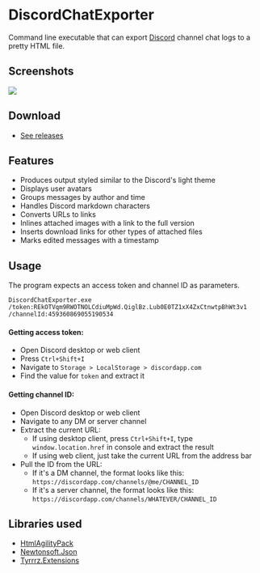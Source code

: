 # DiscordChatExporter

Command line executable that can export [Discord](https://discordapp.com) channel chat logs to a pretty HTML file.

## Screenshots

![](http://www.tyrrrz.me/projects/images/discordchatexporter_1.png)

## Download

- [See releases](https://github.com/Tyrrrz/DiscordChatExporter/releases)

## Features

- Produces output styled similar to the Discord's light theme
- Displays user avatars
- Groups messages by author and time
- Handles Discord markdown characters
- Converts URLs to links
- Inlines attached images with a link to the full version
- Inserts download links for other types of attached files
- Marks edited messages with a timestamp

## Usage

The program expects an access token and channel ID as parameters.

`DiscordChatExporter.exe /token:REkOTVqm9RWOTNOLCdiuMpWd.QiglBz.Lub0E0TZ1xX4ZxCtnwtpBhWt3v1 /channelId:459360869055190534`

#### Getting access token:

- Open Discord desktop or web client
- Press `Ctrl+Shift+I`
- Navigate to `Storage > LocalStorage > discordapp.com`
- Find the value for `token` and extract it

#### Getting channel ID:

- Open Discord desktop or web client
- Navigate to any DM or server channel
- Extract the current URL:
    - If using desktop client, press `Ctrl+Shift+I`, type `window.location.href` in console and extract the result
    - If using web client, just take the current URL from the address bar
- Pull the ID from the URL:
    - If it's a DM channel, the format looks like this: `https://discordapp.com/channels/@me/CHANNEL_ID`
    - If it's a server channel, the format looks like this:
    `https://discordapp.com/channels/WHATEVER/CHANNEL_ID`

## Libraries used

- [HtmlAgilityPack](https://github.com/zzzprojects/html-agility-pack)
- [Newtonsoft.Json](https://github.com/JamesNK/Newtonsoft.Json)
- [Tyrrrz.Extensions](https://github.com/Tyrrrz/Extensions)
